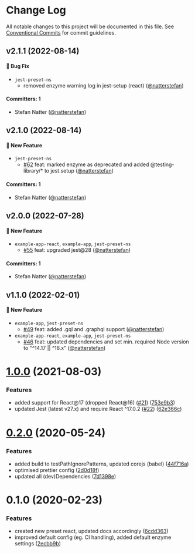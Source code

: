 # Change Log

All notable changes to this project will be documented in this file. See
[Conventional Commits](https://conventionalcommits.org) for commit guidelines.

## v2.1.1 (2022-08-14)

#### :bug: Bug Fix

- `jest-preset-ns`
  - removed enzyme warning log in jest-setup (react)
    ([@natterstefan](https://github.com/natterstefan))

#### Committers: 1

- Stefan Natter ([@natterstefan](https://github.com/natterstefan))

## v2.1.0 (2022-08-14)

#### :rocket: New Feature

- `jest-preset-ns`
  - [#62](https://github.com/natterstefan/jest-preset-ns/pull/62) feat: marked
    enzyme as deprecated and added @testing-library/\* to jest.setup
    ([@natterstefan](https://github.com/natterstefan))

#### Committers: 1

- Stefan Natter ([@natterstefan](https://github.com/natterstefan))

## v2.0.0 (2022-07-28)

#### :rocket: New Feature

- `example-app-react`, `example-app`, `jest-preset-ns`
  - [#55](https://github.com/natterstefan/jest-preset-ns/pull/55) feat: upgraded
    jest@28 ([@natterstefan](https://github.com/natterstefan))

#### Committers: 1

- Stefan Natter ([@natterstefan](https://github.com/natterstefan))

## v1.1.0 (2022-02-01)

#### :rocket: New Feature

- `example-app`, `jest-preset-ns`
  - [#49](https://github.com/natterstefan/jest-preset-ns/pull/49) feat: added
    .gql and .graphql support ([@natterstefan](https://github.com/natterstefan))
- `example-app-react`, `example-app`, `jest-preset-ns`
  - [#46](https://github.com/natterstefan/jest-preset-ns/pull/46) feat: updated
    dependencies and set min. required Node version to "^14.17 || ^16.x"
    ([@natterstefan](https://github.com/natterstefan))

# [1.0.0](https://github.com/natterstefan/jest-preset-ns/compare/v0.2.0...v1.0.0) (2021-08-03)

### Features

- added support for React@17 (dropped React@16)
  ([#21](https://github.com/natterstefan/jest-preset-ns/issues/21))
  ([753e9b3](https://github.com/natterstefan/jest-preset-ns/commit/753e9b34d63cd46595a61f743e0ed4b73e165d14))
- updated Jest (latest v27.x) and require React ^17.0.2
  ([#22](https://github.com/natterstefan/jest-preset-ns/issues/22))
  ([62e366c](https://github.com/natterstefan/jest-preset-ns/commit/62e366c514c4bf0b1fdeec9b40100959f1a7ca9b))

# [0.2.0](https://github.com/natterstefan/jest-preset-ns/compare/v0.1.0...v0.2.0) (2020-05-24)

### Features

- added build to testPathIgnorePatterns, updated corejs (babel)
  ([44f716a](https://github.com/natterstefan/jest-preset-ns/commit/44f716a351a305e13a552c975c73ad6d158bbb83))
- optimised prettier config
  ([2d0d18f](https://github.com/natterstefan/jest-preset-ns/commit/2d0d18f652381226cbcbe0e0f2a427dc7b0d2f2a))
- updated all (dev)Dependencies
  ([7d1398e](https://github.com/natterstefan/jest-preset-ns/commit/7d1398efea6f198d22b1617a39d3762d8068f751))

# 0.1.0 (2020-02-23)

### Features

- created new preset react, updated docs accordingly
  ([6cdd363](https://github.com/natterstefan/jest-preset-ns/commit/6cdd363249a5e71c632c93487537e6732c1f63f9))
- improved default config (eg. CI handling), added default enzyme settings
  ([2ecbb9b](https://github.com/natterstefan/jest-preset-ns/commit/2ecbb9bdcfe88a65ddf1aa5a93a877782f237938))
